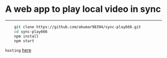 # A web app to play local video in sync 

---


```bash
    git clone https://github.com/akumar98394/sync-play666.git
    cd sync-play666
    npm install
    npm start
```

`hosting` [here](https://sync-player666.herokuapp.com/)